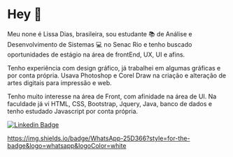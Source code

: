 # Hey 👋

Meu none é Lissa Dias, brasileira, sou estudante 📚 de Análise e Desenvolvimento de Sistemas 💻 no Senac Rio 
e tenho buscado oportunidades de estágio na área de frontEnd, UX, UI e afins.

Tenho experiência com design gráfico, já trabalhei em algumas gráficas e por conta própria. 
Usava Photoshop e Corel Draw na criação e alteração de artes digitais para impressão e web.

Tenho muito interesse na área de Front, com afinidade na área de UI. 
Na faculdade já vi HTML, CSS, Bootstrap, Jquery, Java, banco de dados e tenho estudado Javascript por conta própria.


[![Linkedin Badge](https://img.shields.io/badge/-LinkedIn-blue?style=flat-square&logo=Linkedin&logoColor=white&link=https://www.linkedin.com/in/lissadias/)](https://www.linkedin.com/in/lissadias/)

https://img.shields.io/badge/WhatsApp-25D366?style=for-the-badge&logo=whatsapp&logoColor=white
